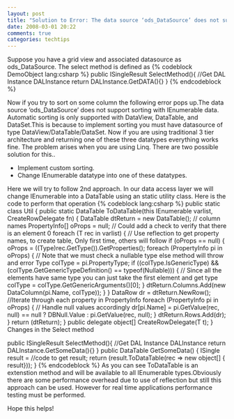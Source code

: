 ```yaml
---
layout: post
title: "Solution to Error: The data source ‘ods_DataSource’ does not support sorting with IEnumerable data"
date: 2008-03-01 20:22
comments: true
categories: techtips
---
```

Suppose you have a grid view and associated datasource as ods_DataSource. The select method is defined as
{% codeblock DemoObject lang:csharp %}
public ISingleResult SelectMethod(){
//Get DAL Instance DALInstance
return DALInstance.GetDATA(){}
}
{% endcodeblock %}
<!-- more -->
Now if you try to sort on some column the following error pops up.The data source ‘ods_DataSource’ does not support sorting with IEnumerable data. Automatic sorting is only supported with DataView, DataTable, and DataSet.This is because to implement sorting you must have datasource of type DataView/DataTable/DataSet. Now if you are using traditional 3 tier architecture and returning one of these three datatypes everything works fine. The problem arises when you are using Linq. There are two possible solution for this..

+ Implement custom sorting.
+ Change IEnumerable datatype into one of these datatypes.

Here we will try to follow 2nd approach. In our data access layer we will change IEnumerable into a DataTable using an static utility class. Here is the code to perform that operation
{% codeblock  lang:csharp %}
public static class Util
{
public static DataTable ToDataTable(this IEnumerable varlist, CreateRowDelegate fn)
{
DataTable dtReturn = new DataTable();
// column names
PropertyInfo[] oProps = null;
// Could add a check to verify that there is an element 0
foreach (T rec in varlist)
{
// Use reflection to get property names, to create table, Only first time, others will follow
if (oProps == null)
{
oProps = ((Type)rec.GetType()).GetProperties();
foreach (PropertyInfo pi in oProps)
{
// Note that we must check a nullable type else method will throw and error
Type colType = pi.PropertyType; if ((colType.IsGenericType) && (colType.GetGenericTypeDefinition() == typeof(Nullable)))
{
// Since all the elements have same type you can just take the first element and get type
colType = colType.GetGenericArguments()[0];
}
dtReturn.Columns.Add(new DataColumn(pi.Name, colType));
}
}
DataRow dr = dtReturn.NewRow();
//Iterate through each property in PropertyInfo
foreach (PropertyInfo pi in oProps)
{
// Handle null values accordingly
dr[pi.Name] = pi.GetValue(rec, null) == null ? DBNull.Value : pi.GetValue(rec, null);
}
dtReturn.Rows.Add(dr);
}
return (dtReturn);
}
public delegate object[] CreateRowDelegate(T t);
}
Changes in the Select method

public ISingleResult SelectMethod(){
//Get DAL Instance DALInstance
return DALInstance.GetSomeData(){}
}
public DataTable GetSomeData()
{
ISingle result = //code to get result;
return (result.ToDataTable(rec => new object[] { result}));
}
{% endcodeblock %}
As you can see ToDataTable is an extenstion method and will be available to all IEnumerable types.Obviously there are some performance overhead due to use of reflection but still this approach can be used. However for real time applications performance testing must be performed.

Hope this helps!